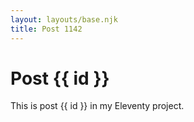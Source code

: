 ```yaml
---
layout: layouts/base.njk
title: Post 1142
---
```


# Post {{ id }}

This is post {{ id }} in my Eleventy project.

